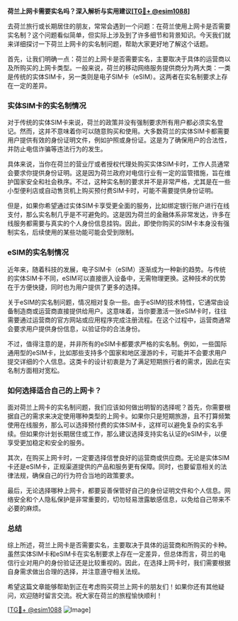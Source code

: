 **荷兰上网卡需要实名吗？深入解析与实用建议[[TG💪+ @esim1088](https://t.me/s/esim1088)]**

去荷兰旅行或长期居住的朋友，常常会遇到一个问题：在荷兰使用上网卡是否需要实名制？这个问题看似简单，但实际上涉及到了许多细节和背景知识。今天我们就来详细探讨一下荷兰上网卡的实名制问题，帮助大家更好地了解这个话题。

首先，让我们明确一点：荷兰的上网卡是否需要实名，主要取决于具体的运营商以及所购买的上网卡类型。一般来说，荷兰的移动网络服务提供商分为两大类：一类是传统的实体SIM卡，另一类则是电子SIM卡（eSIM）。这两者在实名制要求上存在一定的差异。

### 实体SIM卡的实名制情况

对于传统的实体SIM卡来说，荷兰的政策并没有强制要求所有用户都必须实名登记。然而，这并不意味着你可以随意购买和使用。大多数荷兰的实体SIM卡都需要用户提供有效的身份证明文件，例如护照或身份证。这是为了确保用户的合法性，并防止电信诈骗等违法行为的发生。

具体来说，当你在荷兰的营业厅或者授权代理处购买实体SIM卡时，工作人员通常会要求你提供身份证明。这是因为荷兰政府对电信行业有一定的监管措施，旨在维护国家安全和社会秩序。不过，这种实名制的要求并不是非常严格，尤其是在一些小型便利店或自动售货机上购买预付费SIM卡时，可能不需要提供身份证明。

但是，如果你希望通过实体SIM卡享受更全面的服务，比如绑定银行账户进行在线支付，那么实名制几乎是不可避免的。这是因为荷兰的金融体系非常发达，许多在线服务都需要与真实的个人身份信息挂钩。因此，即使你购买的SIM卡本身没有强制实名，后续使用的某些功能可能会受到限制。

### eSIM的实名制情况

近年来，随着科技的发展，电子SIM卡（eSIM）逐渐成为一种新的趋势。与传统的实体SIM卡不同，eSIM可以直接嵌入设备中，无需物理更换。这种技术的优势在于方便快捷，同时也为用户提供了更多的选择。

关于eSIM的实名制问题，情况相对复杂一些。由于eSIM的技术特性，它通常由设备制造商或运营商直接提供给用户。这意味着，当你要激活一张eSIM卡时，往往需要通过运营商的官方网站或应用程序完成注册流程。在这个过程中，运营商通常会要求用户提供身份信息，以验证你的合法身份。

不过，值得注意的是，并非所有的eSIM卡都要求严格的实名制。例如，一些国际通用型的eSIM卡，比如那些支持多个国家和地区漫游的卡，可能并不会要求用户提交详细的个人信息。这类卡的设计初衷是为了满足短期旅行者的需求，因此在实名制方面相对宽松。

### 如何选择适合自己的上网卡？

面对荷兰上网卡的实名制问题，我们应该如何做出明智的选择呢？首先，你需要根据自己的需求来决定使用哪种类型的上网卡。如果你只是短期旅游，且不打算频繁使用在线服务，那么可以选择预付费的实体SIM卡，这样可以避免复杂的实名手续。但如果你计划长期居住或工作，那么建议选择支持实名认证的eSIM卡，以便享受更加稳定和安全的服务。

其次，在购买上网卡时，一定要选择信誉良好的运营商或供应商。无论是实体SIM卡还是eSIM卡，正规渠道提供的产品和服务更有保障。同时，也要留意相关的法律法规，确保自己的行为符合当地的政策要求。

最后，无论选择哪种上网卡，都要妥善保管好自己的身份证明文件和个人信息。网络安全和个人隐私保护是非常重要的，切勿轻易泄露敏感信息，以免给自己带来不必要的麻烦。

### 总结

综上所述，荷兰上网卡是否需要实名，主要取决于具体的运营商和所购买的卡种。虽然实体SIM卡和eSIM卡在实名制要求上存在一定差异，但总体而言，荷兰的电信行业对用户的身份验证还是比较重视的。因此，在选择上网卡时，我们需要根据自身需求做出合理的选择，并注意遵守相关法规。

希望这篇文章能够帮助到正在考虑购买荷兰上网卡的朋友们！如果你还有其他疑问，欢迎随时留言交流。祝大家在荷兰的旅程愉快顺利！

[[TG💪+ @esim1088](https://t.me/s/esim1088) ![Image](https://i.postimg.cc/4NQfJmqS/Snipaste-2025-05-13-00-14-12.png)]